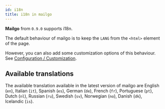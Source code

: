 ```yaml
---
id: i18n
title: i18n in mailgo
---
```


**Mailgo** from `0.9.0` supports i18n.

The default behaviour of mailgo is to keep the `LANG` from the `<html>` element of the page.

However, you can also add some customization options of this behaviour. See [Configuration / Customization](/docs/customization).

## Available translations

The available translation available in the latest version of mailgo are English (`en`), Italian (`it`), Spanish (`es`), German (`de`), French (`fr`), Portuguese (`pt`), Dutch (`nl`), Russian (`ru`), Swedish (`sv`), Norwegian (`no`), Danish (`dk`), Icelandic (`is`).
